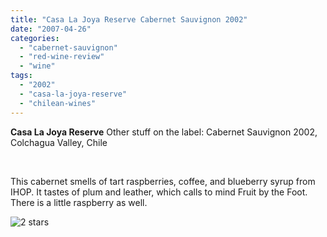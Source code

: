 ```yaml
---
title: "Casa La Joya Reserve Cabernet Sauvignon 2002"
date: "2007-04-26"
categories:
  - "cabernet-sauvignon"
  - "red-wine-review"
  - "wine"
tags:
  - "2002"
  - "casa-la-joya-reserve"
  - "chilean-wines"
---
```


**Casa La Joya Reserve** Other stuff on the label: Cabernet Sauvignon 2002, Colchagua Valley, Chile

 

This cabernet smells of tart raspberries, coffee, and blueberry syrup from IHOP. It tastes of plum and leather, which calls to mind Fruit by the Foot. There is a little raspberry as well.

![2 stars](http://s3.amazonaws.com/thegourmez-wpmedia/2009/02/rating_chicken11.gif "rating_chicken11")
